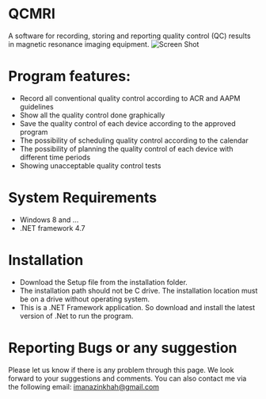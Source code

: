 # QCMRI
A software for recording, storing and reporting quality control (QC) results in magnetic resonance imaging equipment.
![Screen Shot](https://user-images.githubusercontent.com/82964793/228375633-56f46267-8afe-4fb5-bb57-f7076c2c7354.png)

# Program features:
- Record all conventional quality control according to ACR and AAPM guidelines
- Show all the quality control done graphically
- Save the quality control of each device according to the approved program
- The possibility of scheduling quality control according to the calendar
- The possibility of planning the quality control of each device with different time periods
- Showing unacceptable quality control tests

# System Requirements
- Windows 8 and ...
- .NET framework 4.7

# Installation
- Download the Setup file from the installation folder.
- The installation path should not be C drive. The installation location must be on a drive without operating system.
- This is a .NET Framework application. So download and install the latest version of .Net to run the program.

# Reporting Bugs or any suggestion
Please let us know if there is any problem through this page. We look forward to your suggestions and comments.
You can also contact me via the following email:
imanazinkhah@gmail.com
